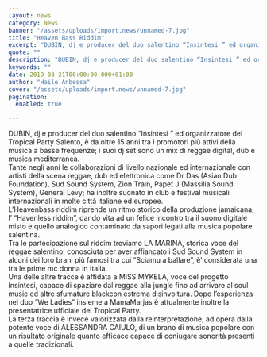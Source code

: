 ```yaml
---
layout: news
category: News
banner: "/assets/uploads/import.news/unnamed-7.jpg"
title: "Heaven Bass Riddim"
excerpt: "DUBIN, dj e producer del duo salentino “Insintesi ” ed organizzatore del Tropical Party Salento, è da oltre 15 anni tra i promotori più attivi della musica a basse frequenze; i suoi dj set sono un mix di reggae digital, dub e musica mediterranea. Tante negli anni le collaborazioni di livello nazionale ed internazionale con [&hellip"
quote: ""
description: "DUBIN, dj e producer del duo salentino “Insintesi ” ed organizzatore del Tropical Party Salento, è da oltre 15 anni tra i promotori più attivi della musica a basse frequenze; i suoi dj set sono un mix di reggae digital, dub e musica mediterranea. Tante negli anni le collaborazioni di livello nazionale ed internazionale con [&hellip"
keywords: ""
date: 2019-03-21T00:00:00.000+01:00
author: "Haile Anbessa"
cover: "/assets/uploads/import.news/unnamed-7.jpg"
pagination:
  enabled: true

---
```


DUBIN, dj e producer del duo salentino “Insintesi ” ed organizzatore del Tropical Party Salento, è da oltre 15 anni tra i promotori più attivi della musica a basse frequenze; i suoi dj set sono un mix di reggae digital, dub e musica mediterranea.  
Tante negli anni le collaborazioni di livello nazionale ed internazionale con artisti della scena reggae, dub ed elettronica come Dr Das (Asian Dub Foundation), Sud Sound System, Zion Train, Papet J (Massilia Sound System), General Levy; ha inoltre suonato in club e festival musicali internazionali in molte città italiane ed europee.  
L’Heavenbass riddim riprende un ritmo storico della produzione jamaicana, l’ “Havenless riddim”, dando vita ad un felice incontro tra il suono digitale misto e quello analogico contaminato da sapori legati alla musica popolare salentina.  
Tra le partecipazione sul riddim troviamo LA MARINA, storica voce del reggae salentino, conosciuta per aver affiancato i Sud Sound System in alcuni dei loro brani più famosi tra cui “Sciamu a ballare”, è’ considerata una tra le prime mc donna in Italia.  
Una delle altre tracce è affidata a MISS MYKELA, voce del progetto Insintesi, capace di spaziare dal reggae alla jungle fino ad arrivare al soul music ed altre sfumature blackcon estrema disinvoltura. Dopo l’esperienza nel duo “We Ladies” insieme a MamaMarjas è attualmente inoltre la presentatrice ufficiale del Tropical Party.  
La terza traccia è invece valorizzata dalla reinterpretazione, ad opera dalla potente voce di ALESSANDRA CAIULO, di un brano di musica popolare con un risultato originale quanto efficace capace di coniugare sonorità presenti a quelle tradizionali.